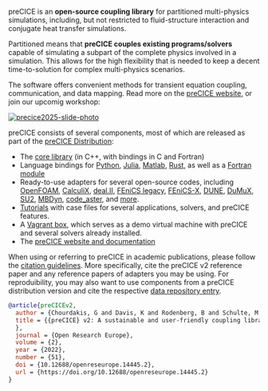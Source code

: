 preCICE is an **open-source coupling library** for partitioned multi-physics simulations, including, but not restricted to fluid-structure interaction and conjugate heat transfer simulations.

Partitioned means that **preCICE couples existing programs/solvers** capable of simulating a subpart of the complete physics involved in a simulation. This allows for the high flexibility that is needed to keep a decent time-to-solution for complex multi-physics scenarios.

The software offers convenient methods for transient equation coupling, communication, and data mapping. Read more on the [preCICE website](https://precice.org/), or join our upcomig workshop:

[![precice2025-slide-photo](https://github.com/user-attachments/assets/33b44c20-01c1-4a34-8e7b-040a03107667)](https://precice.org/precice-workshop-2025.html)

preCICE consists of several components, most of which are released as part of the [preCICE Distribution](https://precice.org/installation-distribution.html):
- The [core library](https://github.com/precice/precice) (in C++, with bindings in C and Fortran)
- Language bindings for [Python](https://github.com/precice/python-bindings), [Julia](https://github.com/precice/PreCICE.jl), [Matlab](https://github.com/precice/matlab-bindings), [Rust](https://github.com/precice/rust-bindings), as well as a [Fortran module](https://github.com/precice/fortran-module)
- Ready-to-use adapters for several open-source codes, including [OpenFOAM](https://github.com/precice/openfoam-adapter), [CalculiX](https://github.com/precice/calculix-adapter), [deal.II](https://github.com/precice/dealii-adapter), [FEniCS legacy](https://github.com/precice/fenics-adapter), [FEniCS-X](https://github.com/precice/fenicsx-adapter), [DUNE](https://github.com/precice/dune-adapter), [DuMuX](https://github.com/precice/dumux-adapter), [SU2](https://github.com/precice/su2-adapter), [MBDyn](https://github.com/precice/mbdyn-adapter), [code_aster](https://github.com/precice/code_aster-adapter), and [more](https://precice.org/adapters-overview.html).
- [Tutorials](https://github.com/precice/tutorials) with case files for several applications, solvers, and preCICE features.
- A [Vagrant box](https://github.com/precice/vm), which serves as a demo virtual machine with preCICE and several solvers already installed.
- The [preCICE website and documentation](https://github.com/precice/precice.github.io)

When using or referring to preCICE in academic publications, please follow the [citation guidelines](https://precice.org/fundamentals-literature-guide.html). More specifically, cite the preCICE v2 reference paper and any reference papers of adapters you may be using. For reproduibility, you may also want to use components from a preCICE distribution version and cite the respective [data repository entry](https://darus.uni-stuttgart.de/dataverse/ipvs_us3).

```bibtex
@article{preCICEv2,
  author = {Chourdakis, G and Davis, K and Rodenberg, B and Schulte, M and Simonis, F and Uekermann, B and Abrams, G and Bungartz, HJ and Cheung Yau, L and Desai, I and Eder, K and Hertrich, R and Lindner, F and Rusch, A and Sashko, D and Schneider, D and Totounferoush, A and Volland, D and Vollmer, P and Koseomur, OZ},
  title = {{preCICE} v2: A sustainable and user-friendly coupling library [version 2; peer review: 2 approved]
  },
  journal = {Open Research Europe},
  volume = {2},
  year = {2022},
  number = {51},
  doi = {10.12688/openreseurope.14445.2},
  url = {https://doi.org/10.12688/openreseurope.14445.2}
}
```
